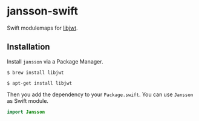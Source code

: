 # jansson-swift

Swift modulemaps for [libjwt](https://github.com/akheron/jansson).

## Installation

Install `jansson` via a Package Manager.

```
$ brew install libjwt
```

```
$ apt-get install libjwt
```

Then you add the dependency to your `Package.swift`.
You can use `Jansson` as Swift module.


```swift
import Jansson
```
